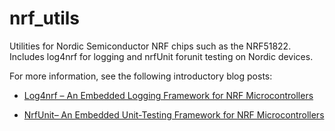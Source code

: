 nrf_utils
=========

Utilities for Nordic Semiconductor NRF chips such as the NRF51822. Includes log4nrf for logging and nrfUnit forunit testing on Nordic devices.

For more information, see the following introductory blog posts:

*  [Log4nrf – An Embedded Logging Framework for NRF Microcontrollers](http://www.meldhome.com/2015/03/27/log4nrf-an-embedded-logging-framework-for-nrf-microcontrollers/ "log4nrf")

*  [NrfUnit– An Embedded Unit-Testing Framework for NRF Microcontrollers](http://www.meldhome.com/2015/03/27/nrfunit-an-embedded-unit-testing-framework-for-nrf-microcontrollers/ "nrfUnit")
